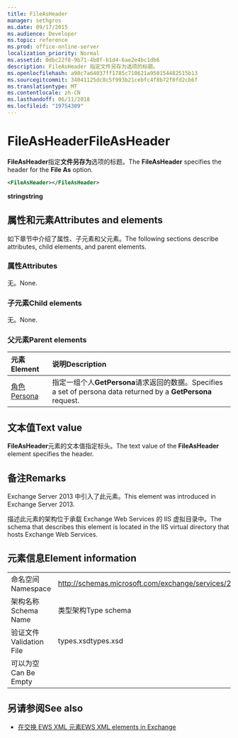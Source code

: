 ```yaml
---
title: FileAsHeader
manager: sethgros
ms.date: 09/17/2015
ms.audience: Developer
ms.topic: reference
ms.prod: office-online-server
localization_priority: Normal
ms.assetid: 0dbc22f8-9b71-4b8f-b1d4-6ae2e4bc1db6
description: FileAsHeader 指定文件另存为选项的标题。
ms.openlocfilehash: a90c7a64037ff1785c710621a950154482515b13
ms.sourcegitcommit: 34041125dc8c5f993b21cebfc4f8b72f0fd2cb6f
ms.translationtype: MT
ms.contentlocale: zh-CN
ms.lasthandoff: 06/11/2018
ms.locfileid: "19754309"
---
```

# <a name="fileasheader"></a><span data-ttu-id="3cfcf-103">FileAsHeader</span><span class="sxs-lookup"><span data-stu-id="3cfcf-103">FileAsHeader</span></span>

<span data-ttu-id="3cfcf-104">**FileAsHeader**指定**文件另存为**选项的标题。</span><span class="sxs-lookup"><span data-stu-id="3cfcf-104">The **FileAsHeader** specifies the header for the **File As** option.</span></span> 
  
```XML
<FileAsHeader></FileAsHeader>
```

 <span data-ttu-id="3cfcf-105">**string**</span><span class="sxs-lookup"><span data-stu-id="3cfcf-105">**string**</span></span>
## <a name="attributes-and-elements"></a><span data-ttu-id="3cfcf-106">属性和元素</span><span class="sxs-lookup"><span data-stu-id="3cfcf-106">Attributes and elements</span></span>

<span data-ttu-id="3cfcf-107">如下章节中介绍了属性、子元素和父元素。</span><span class="sxs-lookup"><span data-stu-id="3cfcf-107">The following sections describe attributes, child elements, and parent elements.</span></span>
  
### <a name="attributes"></a><span data-ttu-id="3cfcf-108">属性</span><span class="sxs-lookup"><span data-stu-id="3cfcf-108">Attributes</span></span>

<span data-ttu-id="3cfcf-109">无。</span><span class="sxs-lookup"><span data-stu-id="3cfcf-109">None.</span></span>
  
### <a name="child-elements"></a><span data-ttu-id="3cfcf-110">子元素</span><span class="sxs-lookup"><span data-stu-id="3cfcf-110">Child elements</span></span>

<span data-ttu-id="3cfcf-111">无。</span><span class="sxs-lookup"><span data-stu-id="3cfcf-111">None.</span></span>
  
### <a name="parent-elements"></a><span data-ttu-id="3cfcf-112">父元素</span><span class="sxs-lookup"><span data-stu-id="3cfcf-112">Parent elements</span></span>

|<span data-ttu-id="3cfcf-113">**元素**</span><span class="sxs-lookup"><span data-stu-id="3cfcf-113">**Element**</span></span>|<span data-ttu-id="3cfcf-114">**说明**</span><span class="sxs-lookup"><span data-stu-id="3cfcf-114">**Description**</span></span>|
|:-----|:-----|
|[<span data-ttu-id="3cfcf-115">角色</span><span class="sxs-lookup"><span data-stu-id="3cfcf-115">Persona</span></span>](persona.md) <br/> |<span data-ttu-id="3cfcf-116">指定一组个人**GetPersona**请求返回的数据。</span><span class="sxs-lookup"><span data-stu-id="3cfcf-116">Specifies a set of persona data returned by a **GetPersona** request.</span></span>  <br/> |
   
## <a name="text-value"></a><span data-ttu-id="3cfcf-117">文本值</span><span class="sxs-lookup"><span data-stu-id="3cfcf-117">Text value</span></span>

<span data-ttu-id="3cfcf-118">**FileAsHeader**元素的文本值指定标头。</span><span class="sxs-lookup"><span data-stu-id="3cfcf-118">The text value of the **FileAsHeader** element specifies the header.</span></span> 
  
## <a name="remarks"></a><span data-ttu-id="3cfcf-119">备注</span><span class="sxs-lookup"><span data-stu-id="3cfcf-119">Remarks</span></span>

<span data-ttu-id="3cfcf-120">Exchange Server 2013 中引入了此元素。</span><span class="sxs-lookup"><span data-stu-id="3cfcf-120">This element was introduced in Exchange Server 2013.</span></span>
  
<span data-ttu-id="3cfcf-121">描述此元素的架构位于承载 Exchange Web Services 的 IIS 虚拟目录中。</span><span class="sxs-lookup"><span data-stu-id="3cfcf-121">The schema that describes this element is located in the IIS virtual directory that hosts Exchange Web Services.</span></span>
  
## <a name="element-information"></a><span data-ttu-id="3cfcf-122">元素信息</span><span class="sxs-lookup"><span data-stu-id="3cfcf-122">Element information</span></span>

|||
|:-----|:-----|
|<span data-ttu-id="3cfcf-123">命名空间</span><span class="sxs-lookup"><span data-stu-id="3cfcf-123">Namespace</span></span>  <br/> |http://schemas.microsoft.com/exchange/services/2006/types  <br/> |
|<span data-ttu-id="3cfcf-124">架构名称</span><span class="sxs-lookup"><span data-stu-id="3cfcf-124">Schema Name</span></span>  <br/> |<span data-ttu-id="3cfcf-125">类型架构</span><span class="sxs-lookup"><span data-stu-id="3cfcf-125">Type schema</span></span>  <br/> |
|<span data-ttu-id="3cfcf-126">验证文件</span><span class="sxs-lookup"><span data-stu-id="3cfcf-126">Validation File</span></span>  <br/> |<span data-ttu-id="3cfcf-127">types.xsd</span><span class="sxs-lookup"><span data-stu-id="3cfcf-127">types.xsd</span></span>  <br/> |
|<span data-ttu-id="3cfcf-128">可以为空</span><span class="sxs-lookup"><span data-stu-id="3cfcf-128">Can Be Empty</span></span>  <br/> ||
   
## <a name="see-also"></a><span data-ttu-id="3cfcf-129">另请参阅</span><span class="sxs-lookup"><span data-stu-id="3cfcf-129">See also</span></span>



- [<span data-ttu-id="3cfcf-130">在交换 EWS XML 元素</span><span class="sxs-lookup"><span data-stu-id="3cfcf-130">EWS XML elements in Exchange</span></span>](ews-xml-elements-in-exchange.md)

